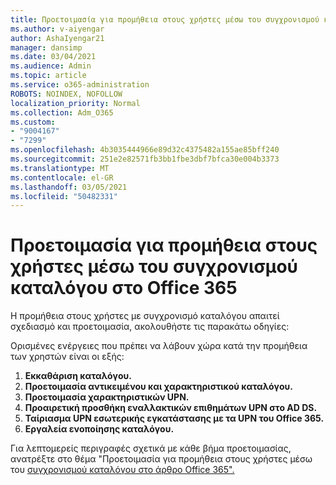 ```yaml
---
title: Προετοιμασία για προμήθεια στους χρήστες μέσω του συγχρονισμού καταλόγου στο Office 365
ms.author: v-aiyengar
author: AshaIyengar21
manager: dansimp
ms.date: 03/04/2021
ms.audience: Admin
ms.topic: article
ms.service: o365-administration
ROBOTS: NOINDEX, NOFOLLOW
localization_priority: Normal
ms.collection: Adm_O365
ms.custom:
- "9004167"
- "7299"
ms.openlocfilehash: 4b3035444966e89d32c4375482a155ae85bff240
ms.sourcegitcommit: 251e2e82571fb3bb1fbe3dbf7bfca30e004b3373
ms.translationtype: MT
ms.contentlocale: el-GR
ms.lasthandoff: 03/05/2021
ms.locfileid: "50482331"
---
```

# <a name="prepare-to-provision-users-through-directory-synchronization-to-office-365"></a>Προετοιμασία για προμήθεια στους χρήστες μέσω του συγχρονισμού καταλόγου στο Office 365

Η προμήθεια στους χρήστες με συγχρονισμό καταλόγου απαιτεί σχεδιασμό και προετοιμασία, ακολουθήστε τις παρακάτω οδηγίες:

Ορισμένες ενέργειες που πρέπει να λάβουν χώρα κατά την προμήθεια των χρηστών είναι οι εξής:
1. **Εκκαθάριση καταλόγου.**
1. **Προετοιμασία αντικειμένου και χαρακτηριστικού καταλόγου.**
1. **Προετοιμασία χαρακτηριστικών UPN.**
1. **Προαιρετική προσθήκη εναλλακτικών επιθημάτων UPN στο AD DS.**
1. **Ταίριασμα UPN εσωτερικής εγκατάστασης με τα UPN του Office 365.**
1. **Εργαλεία ενοποίησης καταλόγου.**

Για λεπτομερείς περιγραφές σχετικά με κάθε βήμα προετοιμασίας, ανατρέξτε στο θέμα "Προετοιμασία για προμήθεια στους χρήστες μέσω του [συγχρονισμού καταλόγου στο άρθρο Office 365".](https://aka.ms/office365assistantprovisionuserstooffice365)